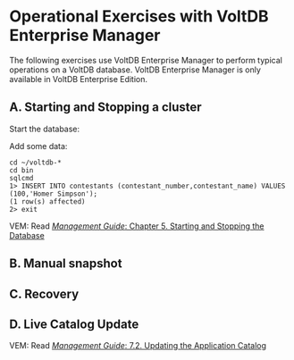 # Operational Exercises with VoltDB Enterprise Manager

The following exercises use VoltDB Enterprise Manager to perform typical operations on a VoltDB database.  VoltDB Enterprise Manager is only available in VoltDB Enterprise Edition.

## A. Starting and Stopping a cluster ##

Start the database:

Add some data:

    cd ~/voltdb-*
    cd bin
    sqlcmd
    1> INSERT INTO contestants (contestant_number,contestant_name) VALUES (100,'Homer Simpson');
    (1 row(s) affected)
    2> exit
    


VEM: Read [*Management Guide*: Chapter 5. Starting and Stopping the Database](http://community.voltdb.com/docs/MgtGuide/StartStopChap)


## B. Manual snapshot ##


## C. Recovery ##


## D. Live Catalog Update ##
VEM: Read [*Management Guide*: 7.2. Updating the Application Catalog](http://community.voltdb.com/docs/MgtGuide/UpdateCatalog#UpdateAddVersion)
